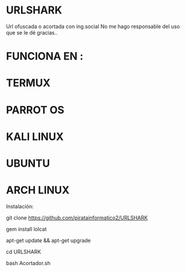 # URLSHARK
Url ofuscada o acortada con ing.social
No me hago responsable del uso que se le dé gracias..

FUNCIONA EN :
=======
TERMUX
=======
PARROT OS
========
KALI LINUX
========
UBUNTU
========
ARCH LINUX
========

Instalación:

git clone https://github.com/piratainformatico2/URLSHARK

gem install lolcat

apt-get update && apt-get upgrade

cd URLSHARK

bash Acortador.sh
